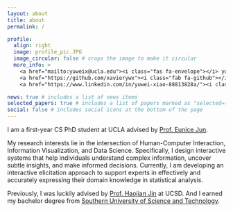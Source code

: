 ```yaml
---
layout: about
title: about
permalink: /

profile:
  align: right
  image: profile_pic.JPG
  image_circular: false # crops the image to make it circular
  more_info: >
    <a href="mailto:yuweix@ucla.edu"><i class="fas fa-envelope"></i> yuweix@ucla.edu</a>
    <a href="https://github.com/xavierywx"><i class="fab fa-github"></i> Github</a>
    <a href="https://www.linkedin.com/in/yuwei-xiao-88813828a/"><i class="fab fa-linkedin"></i> LinkedIn</a>

news: true # includes a list of news items
selected_papers: true # includes a list of papers marked as "selected={true}"
social: false # includes social icons at the bottom of the page
---
```


<!-- Write your biography here. Tell the world about yourself. Link to your favorite [subreddit](http://reddit.com). You can put a picture in, too. The code is already in, just name your picture `prof_pic.jpg` and put it in the `img/` folder.

Put your address / P.O. box / other info right below your picture. You can also disable any of these elements by editing `profile` property of the YAML header of your `_pages/about.md`. Edit `_bibliography/papers.bib` and Jekyll will render your [publications page](/al-folio/publications/) automatically.

Link to your social media connections, too. This theme is set up to use [Font Awesome icons](https://fontawesome.com/) and [Academicons](https://jpswalsh.github.io/academicons/), like the ones below. Add your Facebook, Twitter, LinkedIn, Google Scholar, or just disable all of them. -->

I am a first-year CS PhD student at UCLA advised by [Prof. Eunice Jun](https://eunicemjun.com).

My research interests lie in the intersection of Human-Computer Interaction, Information Visualization, and Data Science. Specifically, I design interactive systems that help individuals understand complex information, uncover subtle insights, and make informed decisions. Currently, I am developing an interactive elicitation approach to support experts in effectively and accurately expressing their domain knowledge in statistical analysis.

Previously, I was luckily advised by [Prof. Haojian Jin](http://shift-3.com) at UCSD. And I earned my bachelor degree from [Southern University of Science and Technology](https://www.sustech.edu.cn/en/).
